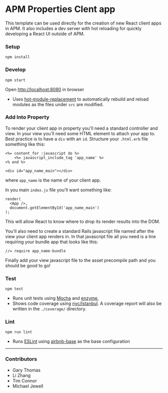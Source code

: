 # APM Properties Clent app

This template can be used directly for the creation of new React client apps in APM.
It also includes a dev server with hot reloading for quickly developing a React UI outside of APM.

### Setup

    npm install

### Develop

    npm start
Open [http://localhost:8080](http://localhost:8080) in browser

- Uses [hot-module-replacement](https://webpack.github.io/docs/hot-module-replacement.html) to automatically rebuild and reload modules as the files under `src` are modified.

### Add Into Property
To render your client app in property you'll need a standard controller and view. In your view you'll need some HTML element to attach your app to. Best practice is to have a `div` with an `id`. Structure your `.html.erb` file something like this:

```
<%= content_for :javascript do %>
    <%= javascript_include_tag 'app_name' %>
<% end %>

<div id="app_name_main"></div>
```

where `app_name` is the name of your client app.

In you main `index.js` file you'll want something like:

```
render(
  <App />,
  document.getElementById('app_name_main')
);
```

This will allow React to know where to drop its render results into the DOM.

You'll also need to create a standard Rails javascript file named after the view your client app renders in. In that javascript file all you need is a line requiring your bundle app that looks like this: 

```
//= require app_name-bundle
```

Finally add your view javascript file to the asset precompile path and you should be good to go!

### Test

    npm test

- Runs unit tests using [Mocha](https://mochajs.org/) and [enzyme](http://airbnb.io/enzyme/index.html),
- Shows code coverage using [nyc/Istanbul](https://github.com/istanbuljs/nyc).
  A coverage report will also be written in the `./coverage/` directory.

### Lint

    npm run lint

- Runs [ESLint](http://eslint.org/) using [airbnb-base](https://www.npmjs.com/package/eslint-config-airbnb-base) as the base configuration

----

### Contributors
- Gary Thomas
- Li Zhang
- Tim Connor
- Michael Jewell

